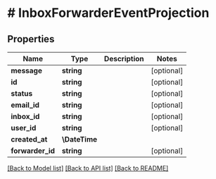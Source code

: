 # # InboxForwarderEventProjection

## Properties

Name | Type | Description | Notes
------------ | ------------- | ------------- | -------------
**message** | **string** |  | [optional]
**id** | **string** |  | [optional]
**status** | **string** |  | [optional]
**email_id** | **string** |  | [optional]
**inbox_id** | **string** |  | [optional]
**user_id** | **string** |  | [optional]
**created_at** | **\DateTime** |  |
**forwarder_id** | **string** |  | [optional]

[[Back to Model list]](../../README#models) [[Back to API list]](../../README#endpoints) [[Back to README]](../../README)
